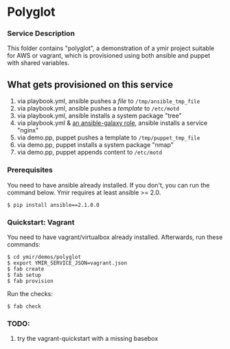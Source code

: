 Polyglot
========

### Service Description

This folder contains "polyglot", a demonstration of a ymir project suitable for AWS or
vagrant, which is provisioned using both ansible and puppet with shared variables.

## What gets provisioned on this service

1. via playbook.yml, ansible pushes a *file* to `/tmp/ansible_tmp_file`
2. via playbook.yml, ansible pushes a *template* to `/etc/motd`
3. via playbook.yml, ansible installs a system package "tree"
4. via playbook.yml & [an ansible-galaxy role](https://galaxy.ansible.com/geerlingguy/nginx/), ansible installs a service "nginx"
5. via demo.pp, puppet pushes a template to `/tmp/puppet_tmp_file`
6. via demo.pp, puppet installs a system package "nmap"
7. via demo.pp, puppet appends content to `/etc/motd`

### Prerequisites

You need to have ansible already installed.  If you don't, you can run the command below.  Ymir requires at least ansible >= 2.0.

    $ pip install ansible==2.1.0.0

### Quickstart: Vagrant

You need to have vagrant/virtualbox already installed.  Afterwards, run these commands:

    $ cd ymir/demos/polyglot
    $ export YMIR_SERVICE_JSON=vagrant.json
    $ fab create
    $ fab setup
    $ fab provision

Run the checks:

    $ fab check


### TODO:

1. try the vagrant-quickstart with a missing basebox
